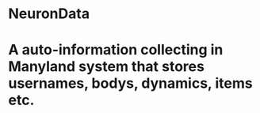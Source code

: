<h1>NeuronData<h1>

<p>A auto-information collecting in Manyland system that stores usernames, bodys, dynamics, items etc.<p>
